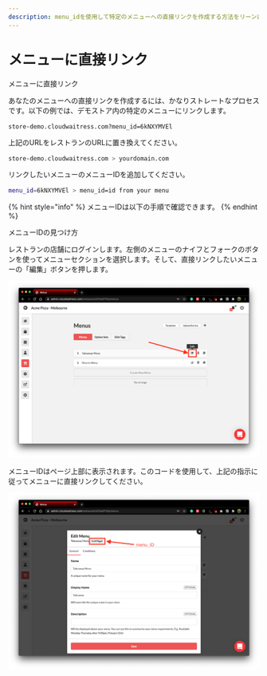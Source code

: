 ```yaml
---
description: menu_idを使用して特定のメニューへの直接リンクを作成する方法をリーンにします。
---
```


# メニューに直接リンク

メニューに直接リンク

あなたのメニューへの直接リンクを作成するには、かなりストレートなプロセスです。以下の例では、デモストア内の特定のメニューにリンクします。

```text
store-demo.cloudwaitress.com?menu_id=6kNXYMVEl
```

上記のURLをレストランのURLに置き換えてください。

```bash
store-demo.cloudwaitress.com > yourdomain.com
```

リンクしたいメニューのメニューIDを追加してください。

```bash
menu_id=6kNXYMVEl > menu_id=id from your menu
```

{% hint style="info" %}
メニューIDは以下の手順で確認できます。
{% endhint %}

メニューIDの見つけ方

レストランの店舗にログインします。左側のメニューのナイフとフォークのボタンを使ってメニューセクションを選択します。そして、直接リンクしたいメニューの「編集」ボタンを押します。

![](../.gitbook/assets/meniidstep1.png)

メニューIDはページ上部に表示されます。このコードを使用して、上記の指示に従ってメニューに直接リンクしてください。

![](../.gitbook/assets/menuidstep2%20%282%29.png)

